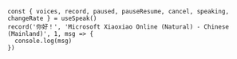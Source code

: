     
    
    const { voices, record, paused, pauseResume, cancel, speaking, changeRate } = useSpeak()
    record('你好！', 'Microsoft Xiaoxiao Online (Natural) - Chinese (Mainland)', 1, msg => {
      console.log(msg)
    })
